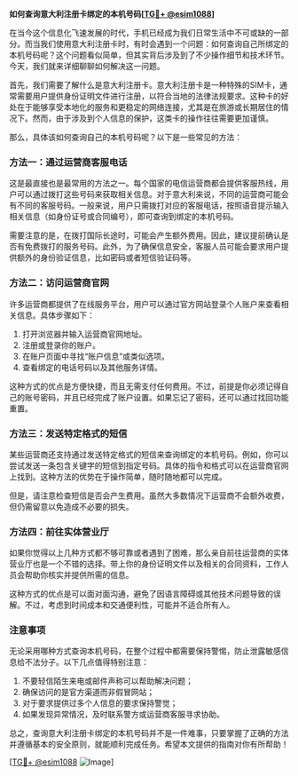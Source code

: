 **如何查询意大利注册卡绑定的本机号码[[TG💪+ @esim1088](https://t.me/s/esim1088)]**

在当今这个信息化飞速发展的时代，手机已经成为我们日常生活中不可或缺的一部分。而当我们使用意大利注册卡时，有时会遇到一个问题：如何查询自己所绑定的本机号码呢？这个问题看似简单，但其实背后涉及到了不少操作细节和技术环节。今天，我们就来详细聊聊如何解决这一问题。

首先，我们需要了解什么是意大利注册卡。意大利注册卡是一种特殊的SIM卡，通常需要用户提供身份证明文件进行注册，以符合当地的法律法规要求。这种卡的好处在于能够享受本地化的服务和更稳定的网络连接，尤其是在旅游或长期居住的情况下。然而，由于涉及到个人信息的保护，这类卡的操作往往需要更加谨慎。

那么，具体该如何查询自己的本机号码呢？以下是一些常见的方法：

### 方法一：通过运营商客服电话

这是最直接也是最常用的方法之一。每个国家的电信运营商都会提供客服热线，用户可以通过拨打这些号码来获取相关信息。对于意大利来说，不同的运营商可能会有不同的客服号码。一般来说，用户只需拨打对应的客服电话，按照语音提示输入相关信息（如身份证号或合同编号），即可查询到绑定的本机号码。

需要注意的是，在拨打国际长途时，可能会产生额外费用。因此，建议提前确认是否有免费拨打的服务号码。此外，为了确保信息安全，客服人员可能会要求用户提供额外的身份验证信息，比如密码或者短信验证码等。

### 方法二：访问运营商官网

许多运营商都提供了在线服务平台，用户可以通过官方网站登录个人账户来查看相关信息。具体步骤如下：

1. 打开浏览器并输入运营商官网地址。
2. 注册或登录你的账户。
3. 在账户页面中寻找“账户信息”或类似选项。
4. 查看绑定的电话号码以及其他服务详情。

这种方式的优点是方便快捷，而且无需支付任何费用。不过，前提是你必须记得自己的账号密码，并且已经完成了账户设置。如果忘记了密码，还可以通过找回功能重置。

### 方法三：发送特定格式的短信

某些运营商还支持通过发送特定格式的短信来查询绑定的本机号码。例如，你可以尝试发送一条包含关键字的短信到指定号码。具体的指令和格式可以在运营商官网上找到。这种方法的优势在于操作简单，随时随地都可以完成。

但是，请注意检查短信是否会产生费用。虽然大多数情况下运营商不会额外收费，但仍需留意以免造成不必要的损失。

### 方法四：前往实体营业厅

如果你觉得以上几种方式都不够可靠或者遇到了困难，那么亲自前往运营商的实体营业厅也是一个不错的选择。带上你的身份证明文件以及相关的合同资料，工作人员会帮助你核实并提供所需的信息。

这种方式的优点是可以面对面沟通，避免了因语言障碍或其他技术问题导致的误解。不过，考虑到时间成本和交通便利性，可能并不适合所有人。

### 注意事项

无论采用哪种方式查询本机号码，在整个过程中都需要保持警惕，防止泄露敏感信息给不法分子。以下几点值得特别注意：

1. 不要轻信陌生来电或邮件声称可以帮助解决问题；
2. 确保访问的是官方渠道而非假冒网站；
3. 对于要求提供过多个人信息的要求保持警觉；
4. 如果发现异常情况，及时联系警方或运营商客服寻求协助。

总之，查询意大利注册卡绑定的本机号码并不是一件难事，只要掌握了正确的方法并遵循基本的安全原则，就能顺利完成任务。希望本文提供的指南对你有所帮助！

[[TG💪+ @esim1088](https://t.me/s/esim1088) ![Image](https://i.postimg.cc/4NQfJmqS/Snipaste-2025-05-13-00-14-12.png)]